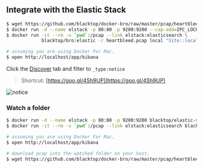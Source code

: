 Integrate with the Elastic Stack
--------------------------------

```bash
$ wget https://github.com/blacktop/docker-bro/raw/master/pcap/heartbleed.pcap
$ docker run -d --name elstack -p 80:80 -p 9200:9200 --cap-add=IPC_LOCK --ulimit memlock=-1:-1 --ulimit nofile=65536:65536 -e ES_JAVA_OPTS="-Xms5g -Xmx5g" blacktop/elastic-stack
$ docker run -it --rm -v `pwd`:/pcap --link elstack:elasticsearch \
             blacktop/bro:elastic -r heartbleed.pcap local "Site::local_nets += { 192.168.11.0/24 }"

# assuming you are using Docker For Mac.             
$ open http://localhost/app/kibana  
```

<!-- Configure the Bro index pattern

![index](imgs/index.png) -->

Click the [Discover](http://localhost/app/kibana#/discover) tab and filter to `_type:notice`

> Shortcut: [https://goo.gl/4Sh9UP](https://goo.gl/4Sh9UP)

![notice](imgs/notice.png)

### Watch a folder

```bash
$ docker run -d --name elstack -p 80:80 -p 9200:9200 blacktop/elastic-stack
$ docker run -it --rm -v `pwd`:/pcap --link elstack:elasticsearch blacktop/bro:elastic bro-watch

# assuming you are using Docker For Mac.             
$ open http://localhost/app/kibana

# download pcap into the watched folder on your host.  
$ wget https://github.com/blacktop/docker-bro/raw/master/pcap/heartbleed.pcap
```

